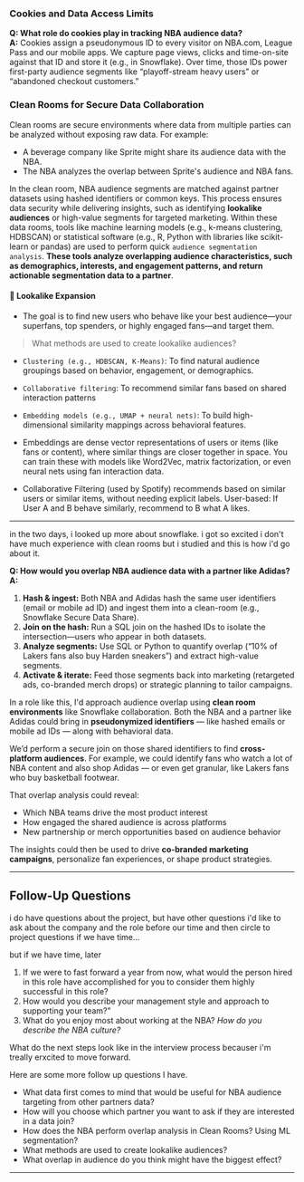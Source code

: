 ### Cookies and Data Access Limits

**Q: What role do cookies play in tracking NBA audience data?**  
**A:** Cookies assign a pseudonymous ID to every visitor on NBA.com, League Pass and our mobile apps. We capture page views, clicks and time-on-site against that ID and store it (e.g., in Snowflake). Over time, those IDs power first-party audience segments like “playoff-stream heavy users” or “abandoned checkout customers.” 




### Clean Rooms for Secure Data Collaboration

Clean rooms are secure environments where data from multiple parties can be analyzed without exposing raw data. For example:
- A beverage company like Sprite might share its audience data with the NBA.
- The NBA analyzes the overlap between Sprite's audience and NBA fans.

In the clean room, NBA audience segments are matched against partner datasets using hashed identifiers or common keys. This process ensures data security while delivering insights, such as identifying **lookalike audiences** or high-value segments for targeted marketing. Within these data rooms, tools like machine learning models (e.g., k-means clustering, HDBSCAN) or statistical software (e.g., R, Python with libraries like scikit-learn or pandas) are used to perform quick `audience segmentation analysis`. **These tools analyze overlapping audience characteristics, such as demographics, interests, and engagement patterns, and return actionable segmentation data to a partner**.



#### 🔁 Lookalike Expansion
- The goal is to find new users who behave like your best audience—your superfans, top spenders, or highly engaged fans—and target them.

> What methods are used to create lookalike audiences?
- `Clustering (e.g., HDBSCAN, K-Means)`: To find natural audience groupings based on behavior, engagement, or demographics.
- `Collaborative filtering`: To recommend similar fans based on shared interaction patterns
- `Embedding models (e.g., UMAP + neural nets)`: To build high-dimensional similarity mappings across behavioral features.

- Embeddings are dense vector representations of users or items (like fans or content), where similar things are closer together in space. You can train these with models like Word2Vec, matrix factorization, or even neural nets using fan interaction data.
- Collaborative Filtering (used by Spotify) recommends based on similar users or similar items, without needing explicit labels. User-based: If User A and B behave similarly, recommend to B what A likes.


----------------------------------------------------


in the two days, i looked up more about snowflake. i got so excited i don't have much experience with clean rooms but i studied and this is how i'd go about it.

**Q: How would you overlap NBA audience data with a partner like Adidas?**  
**A:**  
1. **Hash & ingest:** Both NBA and Adidas hash the same user identifiers (email or mobile ad ID) and ingest them into a clean-room (e.g., Snowflake Secure Data Share).  
2. **Join on the hash:** Run a SQL join on the hashed IDs to isolate the intersection—users who appear in both datasets.  
3. **Analyze segments:** Use SQL or Python to quantify overlap (“10% of Lakers fans also buy Harden sneakers”) and extract high-value segments.  
4. **Activate & iterate:** Feed those segments back into marketing (retargeted ads, co-branded merch drops) or strategic planning to tailor campaigns.



In a role like this, I'd approach audience overlap using **clean room environments** like Snowflake collaboration. Both the NBA and a partner like Adidas could bring in **pseudonymized identifiers** — like hashed emails or mobile ad IDs — along with behavioral data.

We’d perform a secure join on those shared identifiers to find **cross-platform audiences**. For example, we could identify fans who watch a lot of NBA content and also shop Adidas — or even get granular, like Lakers fans who buy basketball footwear.

That overlap analysis could reveal:
- Which NBA teams drive the most product interest
- How engaged the shared audience is across platforms
- New partnership or merch opportunities based on audience behavior

The insights could then be used to drive **co-branded marketing campaigns**, personalize fan experiences, or shape product strategies.




------------------------------------------------


## Follow-Up Questions



i do have questions about the project, but have other questions i'd like to ask about the company and the role before our time and then circle to project questions if we have time...

but if we have time, later


1. If we were to fast forward a year from now, what would the person hired in this role have accomplished for you to consider them highly successful in this role?
2. How would you describe your management style and approach to supporting your team?”
3. What do you enjoy most about working at the NBA? *How do you describe the NBA culture?*

What do the next steps look like in the interview process becauser i'm treally erxcited to move forward. 

Here are some more follow up questions I have. 
- What data first comes to mind that would be useful for NBA audience targeting from other partners data?
- How will you choose which partner you want to ask if they are interested in a data join?
- How does the NBA perform overlap analysis in Clean Rooms? Using ML segmentation? 
- What methods are used to create lookalike audiences?
- What overlap in audience do you think might have the biggest effect? 


---

